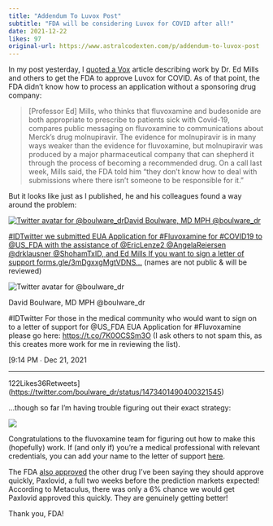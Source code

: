 ```yaml
---
title: "Addendum To Luvox Post"
subtitle: "FDA will be considering Luvox for COVID after all!"
date: 2021-12-22
likes: 97
original-url: https://www.astralcodexten.com/p/addendum-to-luvox-post
---
```

In my post yesterday, I [quoted a Vox](https://www.vox.com/future-perfect/22841852/covid-drugs-antibodies-fluvoxamine-molnupiravir-paxlovid) article describing work by Dr. Ed Mills and others to get the FDA to approve Luvox for COVID. As of that point, the FDA didn’t know how to process an application without a sponsoring drug company:

> [Professor Ed] Mills, who thinks that fluvoxamine and budesonide are both appropriate to prescribe to patients sick with Covid-19, compares public messaging on fluvoxamine to communications about Merck’s drug molnupiravir. The evidence for molnupiravir is in many ways weaker than the evidence for fluvoxamine, but molnupiravir was produced by a major pharmaceutical company that can shepherd it through the process of becoming a recommended drug. On a call last week, Mills said, the FDA told him “they don’t know how to deal with submissions where there isn’t someone to be responsible for it.”

But it looks like just as I published, he and his colleagues found a way around the problem:

[![Twitter avatar for @boulware_dr](https://substackcdn.com/image/twitter_name/w_96/boulware_dr.jpg)David Boulware, MD MPH @boulware_dr](https://twitter.com/boulware_dr/status/1473401490400321545)

[#IDTwitter we submitted EUA Application for #Fluvoxamine for #COVID19 to @US_FDA with the assistance of @EricLenze2 @AngelaReiersen @drklausner @ShohamTxID, and Ed Mills If you want to sign a letter of support ](https://twitter.com/boulware_dr/status/1473401490400321545)[forms.gle/3mDgxxgMgtVDNS…](https://forms.gle/3mDgxxgMgtVDNS7e7) (names are not public & will be reviewed) 

![Twitter avatar for @boulware_dr](https://substackcdn.com/image/twitter_name/w_40/boulware_dr.jpg)

David Boulware, MD MPH @boulware_dr

#IDTwitter For those in the medical community who would want to sign on to a letter of support for @US_FDA EUA Application for #Fluvoxamine please go here: https://t.co/7K0OCSSm3O (I ask others to not spam this, as this creates more work for me in reviewing the list).

[9:14 PM ∙ Dec 21, 2021

* * *

122Likes36Retweets](https://twitter.com/boulware_dr/status/1473401490400321545)

…though so far I’m having trouble figuring out their exact strategy:

[![](https://substackcdn.com/image/fetch/w_1456,c_limit,f_auto,q_auto:good,fl_progressive:steep/https%3A%2F%2Fbucketeer-e05bbc84-baa3-437e-9518-adb32be77984.s3.amazonaws.com%2Fpublic%2Fimages%2F2f63d07d-2f75-4d41-9cbf-6832fec8d121_592x235.png)](https://substackcdn.com/image/fetch/f_auto,q_auto:good,fl_progressive:steep/https%3A%2F%2Fbucketeer-e05bbc84-baa3-437e-9518-adb32be77984.s3.amazonaws.com%2Fpublic%2Fimages%2F2f63d07d-2f75-4d41-9cbf-6832fec8d121_592x235.png)

Congratulations to the fluvoxamine team for figuring out how to make this (hopefully) work. If (and only if) you’re a medical professional with relevant credentials, you can add your name to the letter of support [here](https://docs.google.com/forms/d/e/1FAIpQLSc7TATp80UcJiNns1tufyl8G36TQCnib7Sw0vtE2KQ6gAwgmA/viewform).

The FDA [also approved](https://www.contagionlive.com/view/fda-approves-paxlovid) the other drug I’ve been saying they should approve quickly, Paxlovid, a full two weeks before the prediction markets expected! According to Metaculus, there was only a 6% chance we would get Paxlovid approved this quickly. They are genuinely getting better!

Thank you, FDA!
